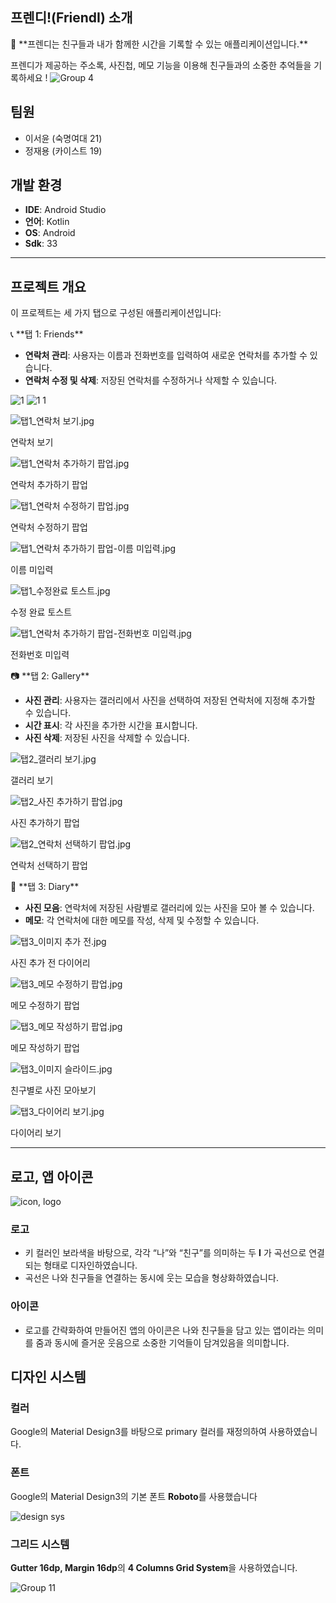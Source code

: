 ## **프렌디!(FriendI) 소개**

<aside>
🙌 **프렌디는 친구들과 내가 함께한 시간을 기록할 수 있는 애플리케이션입니다.**

프렌디가 제공하는 주소록, 사진첩, 메모 기능을 이용해 친구들과의 소중한 추억들을 기록하세요 !
![Group 4](https://github.com/JyngJ/MADCAMP_PJ1/assets/98818455/40d51118-3aed-4370-a06e-364b63660450)

</aside>

## **팀원**

- 이서윤 (숙명여대 21)
- 정재용 (카이스트 19)

## **개발 환경**

- **IDE**: Android Studio
- **언어**: Kotlin
- **OS**: Android
- **Sdk**: 33

---

## **프로젝트 개요**

이 프로젝트는 세 가지 탭으로 구성된 애플리케이션입니다:

<aside>
📞 **탭 1: Friends**

- **연락처 관리**: 사용자는 이름과 전화번호를 입력하여 새로운 연락처를 추가할 수 있습니다.
- **연락처 수정 및 삭제**: 저장된 연락처를 수정하거나 삭제할 수 있습니다.
</aside>

![1](https://github.com/JyngJ/MADCAMP_PJ1/assets/114678336/8c1a643c-06cc-4c12-a1a4-dea22c7653e6)
![1 1](https://github.com/JyngJ/MADCAMP_PJ1/assets/114678336/59c5a57a-bb2e-4a9e-b59b-240d403352e9)


![탭1_연락처 보기.jpg](https://prod-files-secure.s3.us-west-2.amazonaws.com/f6cb388f-3934-47d6-9928-26d2e10eb0fc/7e947799-58d7-4ddc-8b53-099569c5bec9/%ED%83%AD1_%EC%97%B0%EB%9D%BD%EC%B2%98_%EB%B3%B4%EA%B8%B0.jpg)

연락처 보기

![탭1_연락처 추가하기 팝업.jpg](https://prod-files-secure.s3.us-west-2.amazonaws.com/f6cb388f-3934-47d6-9928-26d2e10eb0fc/32e4b106-b778-44f9-b9d0-9e4651a6aa2d/%ED%83%AD1_%EC%97%B0%EB%9D%BD%EC%B2%98_%EC%B6%94%EA%B0%80%ED%95%98%EA%B8%B0_%ED%8C%9D%EC%97%85.jpg)

연락처 추가하기 팝업

![탭1_연락처 수정하기 팝업.jpg](https://prod-files-secure.s3.us-west-2.amazonaws.com/f6cb388f-3934-47d6-9928-26d2e10eb0fc/6434177a-b3b9-4072-ab37-0b64090a068f/%ED%83%AD1_%EC%97%B0%EB%9D%BD%EC%B2%98_%EC%88%98%EC%A0%95%ED%95%98%EA%B8%B0_%ED%8C%9D%EC%97%85.jpg)

연락처 수정하기 팝업

![탭1_연락처 추가하기 팝업-이름 미입력.jpg](https://prod-files-secure.s3.us-west-2.amazonaws.com/f6cb388f-3934-47d6-9928-26d2e10eb0fc/3ea9d086-09c7-4458-b524-9644e38d7926/%ED%83%AD1_%EC%97%B0%EB%9D%BD%EC%B2%98_%EC%B6%94%EA%B0%80%ED%95%98%EA%B8%B0_%ED%8C%9D%EC%97%85-%EC%9D%B4%EB%A6%84_%EB%AF%B8%EC%9E%85%EB%A0%A5.jpg)

이름 미입력

![탭1_수정완료 토스트.jpg](https://prod-files-secure.s3.us-west-2.amazonaws.com/f6cb388f-3934-47d6-9928-26d2e10eb0fc/829330fb-5b4d-4de9-96d0-1d8016bc292e/%ED%83%AD1_%EC%88%98%EC%A0%95%EC%99%84%EB%A3%8C_%ED%86%A0%EC%8A%A4%ED%8A%B8.jpg)

수정 완료 토스트

![탭1_연락처 추가하기 팝업-전화번호 미입력.jpg](https://prod-files-secure.s3.us-west-2.amazonaws.com/f6cb388f-3934-47d6-9928-26d2e10eb0fc/d582e033-499e-4edb-9819-d20b7b7fb458/%ED%83%AD1_%EC%97%B0%EB%9D%BD%EC%B2%98_%EC%B6%94%EA%B0%80%ED%95%98%EA%B8%B0_%ED%8C%9D%EC%97%85-%EC%A0%84%ED%99%94%EB%B2%88%ED%98%B8_%EB%AF%B8%EC%9E%85%EB%A0%A5.jpg)

전화번호 미입력

<aside>
📷 **탭 2: Gallery**

- **사진 관리**: 사용자는 갤러리에서 사진을 선택하여 저장된 연락처에 지정해 추가할 수 있습니다.
- **시간 표시**: 각 사진을 추가한 시간을 표시합니다.
- **사진 삭제**: 저장된 사진을 삭제할 수 있습니다.
</aside>

![탭2_갤러리 보기.jpg](https://prod-files-secure.s3.us-west-2.amazonaws.com/f6cb388f-3934-47d6-9928-26d2e10eb0fc/53e696b5-32f3-4364-a98c-b4f37b1a70d7/%ED%83%AD2_%EA%B0%A4%EB%9F%AC%EB%A6%AC_%EB%B3%B4%EA%B8%B0.jpg)

갤러리 보기

![탭2_사진 추가하기 팝업.jpg](https://prod-files-secure.s3.us-west-2.amazonaws.com/f6cb388f-3934-47d6-9928-26d2e10eb0fc/cbcf090c-c38a-445e-a90e-0b59dd44ccfc/%ED%83%AD2_%EC%82%AC%EC%A7%84_%EC%B6%94%EA%B0%80%ED%95%98%EA%B8%B0_%ED%8C%9D%EC%97%85.jpg)

사진 추가하기 팝업

![탭2_연락처 선택하기 팝업.jpg](https://prod-files-secure.s3.us-west-2.amazonaws.com/f6cb388f-3934-47d6-9928-26d2e10eb0fc/90a35e51-2adf-4114-8dea-aa0fe8fe7c8b/%ED%83%AD2_%EC%97%B0%EB%9D%BD%EC%B2%98_%EC%84%A0%ED%83%9D%ED%95%98%EA%B8%B0_%ED%8C%9D%EC%97%85.jpg)

연락처 선택하기 팝업

<aside>
📝 **탭 3: Diary**

- **사진 모음**: 연락처에 저장된 사람별로 갤러리에 있는 사진을 모아 볼 수 있습니다.
- **메모**: 각 연락처에 대한 메모를 작성, 삭제 및 수정할 수 있습니다.
</aside>

![탭3_이미지 추가 전.jpg](https://prod-files-secure.s3.us-west-2.amazonaws.com/f6cb388f-3934-47d6-9928-26d2e10eb0fc/8df96eee-3a01-410c-b059-ef8ff02495f2/%ED%83%AD3_%EC%9D%B4%EB%AF%B8%EC%A7%80_%EC%B6%94%EA%B0%80_%EC%A0%84.jpg)

사진 추가 전 다이어리

![탭3_메모 수정하기 팝업.jpg](https://prod-files-secure.s3.us-west-2.amazonaws.com/f6cb388f-3934-47d6-9928-26d2e10eb0fc/5cfb56e9-929b-4a97-abb6-290e02f10830/%ED%83%AD3_%EB%A9%94%EB%AA%A8_%EC%88%98%EC%A0%95%ED%95%98%EA%B8%B0_%ED%8C%9D%EC%97%85.jpg)

메모 수정하기 팝업

![탭3_메모 작성하기 팝업.jpg](https://prod-files-secure.s3.us-west-2.amazonaws.com/f6cb388f-3934-47d6-9928-26d2e10eb0fc/a1cf6911-856e-4e16-82d6-ac68be5a1972/%ED%83%AD3_%EB%A9%94%EB%AA%A8_%EC%9E%91%EC%84%B1%ED%95%98%EA%B8%B0_%ED%8C%9D%EC%97%85.jpg)

메모 작성하기 팝업

![탭3_이미지 슬라이드.jpg](https://prod-files-secure.s3.us-west-2.amazonaws.com/f6cb388f-3934-47d6-9928-26d2e10eb0fc/1ab6640b-1ce4-463f-bc80-044c13585967/%ED%83%AD3_%EC%9D%B4%EB%AF%B8%EC%A7%80_%EC%8A%AC%EB%9D%BC%EC%9D%B4%EB%93%9C.jpg)

친구별로 사진 모아보기

![탭3_다이어리 보기.jpg](https://prod-files-secure.s3.us-west-2.amazonaws.com/f6cb388f-3934-47d6-9928-26d2e10eb0fc/d719ddb3-e218-4ee3-b157-2ed6e45da494/%ED%83%AD3_%EB%8B%A4%EC%9D%B4%EC%96%B4%EB%A6%AC_%EB%B3%B4%EA%B8%B0.jpg)

다이어리 보기

---

## 로고, 앱 아이콘

![icon, logo](https://github.com/JyngJ/MADCAMP_PJ1/assets/98818455/941bc228-abc8-49a1-b7f7-683fc2b51680)


### 로고

- 키 컬러인 보라색을 바탕으로, 
각각 “나”와 “친구”를 의미하는 두 **I** 가 곡선으로 연결되는 형태로 디자인하였습니다.
- 곡선은 나와 친구들을 연결하는 동시에 웃는 모습을 형상화하였습니다.

### 아이콘

- 로고를 간략화하여 만들어진 앱의 아이콘은 나와 친구들을 담고 있는 앱이라는 의미를 줌과 동시에 즐거운 웃음으로 소중한 기억들이 담겨있음을 의미합니다.

## 디자인 시스템

### 컬러

Google의 Material Design3를 바탕으로 primary 컬러를 재정의하여 사용하였습니다.

### 폰트

Google의 Material Design3의 기본 폰트 **Roboto**를 사용했습니다

![design sys](https://github.com/JyngJ/MADCAMP_PJ1/assets/98818455/2733f229-1dd7-4c4a-9987-9c7614c7feff)


### 그리드 시스템

**Gutter 16dp, Margin 16dp**의 **4 Columns Grid System**을 사용하였습니다.

![Group 11](https://github.com/JyngJ/MADCAMP_PJ1/assets/98818455/e499be09-4d06-433a-8585-d2f2f95a6ded)



